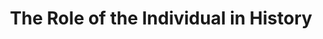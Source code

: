 ---
title: "The Role of the Individual in History "
showDate: false
draft: false
tags: ["classic","poem"]
link: "https://www.amazon.com/Individual-History-Georgii-Valentinovich-Plekhanov/dp/1410209482/ref=sr_1_1?s=books&ie=UTF8&qid=1536045187&sr=1-1&keywords=on+the+role+of+the+individual+history"
read: ""
---